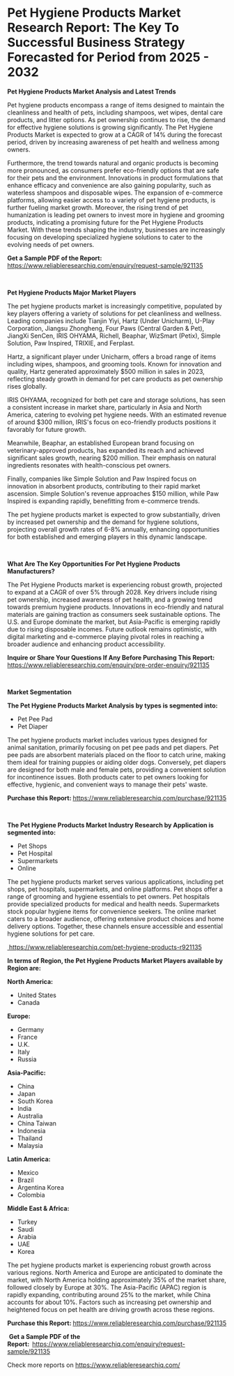 <p><h1>Pet Hygiene Products Market Research Report: The Key To Successful Business Strategy Forecasted for Period from 2025 - 2032</h1></p><p><strong>Pet Hygiene Products Market Analysis and Latest Trends</strong></p>
<p><p>Pet hygiene products encompass a range of items designed to maintain the cleanliness and health of pets, including shampoos, wet wipes, dental care products, and litter options. As pet ownership continues to rise, the demand for effective hygiene solutions is growing significantly. The Pet Hygiene Products Market is expected to grow at a CAGR of 14% during the forecast period, driven by increasing awareness of pet health and wellness among owners.</p><p>Furthermore, the trend towards natural and organic products is becoming more pronounced, as consumers prefer eco-friendly options that are safe for their pets and the environment. Innovations in product formulations that enhance efficacy and convenience are also gaining popularity, such as waterless shampoos and disposable wipes. The expansion of e-commerce platforms, allowing easier access to a variety of pet hygiene products, is further fueling market growth. Moreover, the rising trend of pet humanization is leading pet owners to invest more in hygiene and grooming products, indicating a promising future for the Pet Hygiene Products Market. With these trends shaping the industry, businesses are increasingly focusing on developing specialized hygiene solutions to cater to the evolving needs of pet owners.</p></p>
<p><strong>Get a Sample PDF of the Report:&nbsp;</strong> <a href="https://www.reliableresearchiq.com/enquiry/request-sample/921135?utm_campaign=1170&utm_medium=2&utm_source=Github&utm_content=ia&utm_term=06022025&utm_id=pet-hygiene-products">https://www.reliableresearchiq.com/enquiry/request-sample/921135</a></p>
<p>&nbsp;</p>
<p><strong>Pet Hygiene Products Major Market Players</strong></p>
<p><p>The pet hygiene products market is increasingly competitive, populated by key players offering a variety of solutions for pet cleanliness and wellness. Leading companies include Tianjin Yiyi, Hartz (Under Unicharm), U-Play Corporation, Jiangsu Zhongheng, Four Paws (Central Garden & Pet), JiangXi SenCen, IRIS OHYAMA, Richell, Beaphar, WizSmart (Petix), Simple Solution, Paw Inspired, TRIXIE, and Ferplast.</p><p>Hartz, a significant player under Unicharm, offers a broad range of items including wipes, shampoos, and grooming tools. Known for innovation and quality, Hartz generated approximately $500 million in sales in 2023, reflecting steady growth in demand for pet care products as pet ownership rises globally.</p><p>IRIS OHYAMA, recognized for both pet care and storage solutions, has seen a consistent increase in market share, particularly in Asia and North America, catering to evolving pet hygiene needs. With an estimated revenue of around $300 million, IRIS's focus on eco-friendly products positions it favorably for future growth.</p><p>Meanwhile, Beaphar, an established European brand focusing on veterinary-approved products, has expanded its reach and achieved significant sales growth, nearing $200 million. Their emphasis on natural ingredients resonates with health-conscious pet owners.</p><p>Finally, companies like Simple Solution and Paw Inspired focus on innovation in absorbent products, contributing to their rapid market ascension. Simple Solution's revenue approaches $150 million, while Paw Inspired is expanding rapidly, benefitting from e-commerce trends.</p><p>The pet hygiene products market is expected to grow substantially, driven by increased pet ownership and the demand for hygiene solutions, projecting overall growth rates of 6-8% annually, enhancing opportunities for both established and emerging players in this dynamic landscape.</p></p>
<p>&nbsp;</p>
<p><strong>What Are The Key Opportunities For Pet Hygiene Products Manufacturers?</strong></p>
<p><p>The Pet Hygiene Products market is experiencing robust growth, projected to expand at a CAGR of over 5% through 2028. Key drivers include rising pet ownership, increased awareness of pet health, and a growing trend towards premium hygiene products. Innovations in eco-friendly and natural materials are gaining traction as consumers seek sustainable options. The U.S. and Europe dominate the market, but Asia-Pacific is emerging rapidly due to rising disposable incomes. Future outlook remains optimistic, with digital marketing and e-commerce playing pivotal roles in reaching a broader audience and enhancing product accessibility.</p></p>
<p><strong>Inquire or Share Your Questions If Any Before Purchasing This Report:</strong> <a href="https://www.reliableresearchiq.com/enquiry/pre-order-enquiry/921135?utm_campaign=1170&utm_medium=2&utm_source=Github&utm_content=ia&utm_term=06022025&utm_id=pet-hygiene-products">https://www.reliableresearchiq.com/enquiry/pre-order-enquiry/921135</a></p>
<p>&nbsp;</p>
<p><strong>Market Segmentation</strong></p>
<p><strong>The Pet Hygiene Products Market Analysis by types is segmented into:</strong></p>
<p><ul><li>Pet Pee Pad</li><li>Pet Diaper</li></ul></p>
<p><p>The pet hygiene products market includes various types designed for animal sanitation, primarily focusing on pet pee pads and pet diapers. Pet pee pads are absorbent materials placed on the floor to catch urine, making them ideal for training puppies or aiding older dogs. Conversely, pet diapers are designed for both male and female pets, providing a convenient solution for incontinence issues. Both products cater to pet owners looking for effective, hygienic, and convenient ways to manage their pets' waste.</p></p>
<p><strong>Purchase this Report:&nbsp;</strong><a href="https://www.reliableresearchiq.com/purchase/921135?utm_campaign=1170&utm_medium=2&utm_source=Github&utm_content=ia&utm_term=06022025&utm_id=pet-hygiene-products">https://www.reliableresearchiq.com/purchase/921135</a></p>
<p>&nbsp;</p>
<p><strong>The Pet Hygiene Products Market Industry Research by Application is segmented into:</strong></p>
<p><ul><li>Pet Shops</li><li>Pet Hospital</li><li>Supermarkets</li><li>Online</li></ul></p>
<p><p>The pet hygiene products market serves various applications, including pet shops, pet hospitals, supermarkets, and online platforms. Pet shops offer a range of grooming and hygiene essentials to pet owners. Pet hospitals provide specialized products for medical and health needs. Supermarkets stock popular hygiene items for convenience seekers. The online market caters to a broader audience, offering extensive product choices and home delivery options. Together, these channels ensure accessible and essential hygiene solutions for pet care.</p></p>
<p><a href="https://www.reliableresearchiq.com/pet-hygiene-products-r921135?utm_campaign=1170&utm_medium=2&utm_source=Github&utm_content=ia&utm_term=06022025&utm_id=pet-hygiene-products">&nbsp;https://www.reliableresearchiq.com/pet-hygiene-products-r921135</a></p>
<p><strong>In terms of Region, the Pet Hygiene Products Market Players available by Region are:</strong></p>
<p>
    <p> <strong> North America: </strong>
        <ul>
            <li>United States</li>
            <li>Canada</li>
        </ul>
        </p> 
    <p> <strong> Europe: </strong>
        <ul>
            <li>Germany</li>
            <li>France</li>
            <li>U.K.</li>
            <li>Italy</li>
            <li>Russia</li>
        </ul>
        </p> 
    <p> <strong> Asia-Pacific: </strong>
        <ul>
            <li>China</li>
            <li>Japan</li>
            <li>South Korea</li>
            <li>India</li>
            <li>Australia</li>
            <li>China Taiwan</li>
            <li>Indonesia</li>
            <li>Thailand</li>
            <li>Malaysia</li>
        </ul>
        </p> 
    <p> <strong> Latin America: </strong>
        <ul>
            <li>Mexico</li>
            <li>Brazil</li>
            <li>Argentina Korea</li>
            <li>Colombia</li>
        </ul>
        </p> 
    <p> <strong> Middle East & Africa: </strong>
        <ul>
            <li>Turkey</li>
            <li>Saudi</li>
            <li>Arabia</li>
            <li>UAE</li>
            <li>Korea</li>
        </ul>
    </p>
    </p>
<p><p>The pet hygiene products market is experiencing robust growth across various regions. North America and Europe are anticipated to dominate the market, with North America holding approximately 35% of the market share, followed closely by Europe at 30%. The Asia-Pacific (APAC) region is rapidly expanding, contributing around 25% to the market, while China accounts for about 10%. Factors such as increasing pet ownership and heightened focus on pet health are driving growth across these regions.</p></p>
<p><strong>Purchase this Report: </strong><a href="https://www.reliableresearchiq.com/purchase/921135?utm_campaign=1170&utm_medium=2&utm_source=Github&utm_content=ia&utm_term=06022025&utm_id=pet-hygiene-products">https://www.reliableresearchiq.com/purchase/921135</a></p>
<p>&nbsp;<strong>Get a Sample PDF of the Report:&nbsp;&nbsp;</strong><a href="https://www.reliableresearchiq.com/enquiry/request-sample/921135?utm_campaign=1170&utm_medium=2&utm_source=Github&utm_content=ia&utm_term=06022025&utm_id=pet-hygiene-products">https://www.reliableresearchiq.com/enquiry/request-sample/921135</a></p>
<p><strong></strong></p>
<p>Check more reports on <a href="https://www.reliableresearchiq.com/?utm_campaign=1170&utm_medium=2&utm_source=Github&utm_content=ia&utm_term=06022025&utm_id=pet-hygiene-products">https://www.reliableresearchiq.com/</a></p>